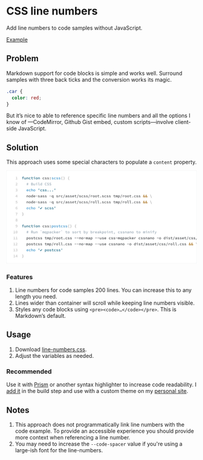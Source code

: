 # CSS line numbers
Add line numbers to code samples without JavaScript. 

[Example](https://tomgenoni.github.io/css-line-numbers/) 

## Problem

Markdown support for code blocks is simple and works well. Surround samples with three back ticks and the conversion works its magic.

```css
.car {
  color: red;
}
```

But it’s nice to able to reference specific line numbers and all the options I know of —CodeMirror, Github Gist embed, custom scripts—involve client-side JavaScript. 

## Solution

This approach uses some special characters to populate a `content` property. 

<img src="example.png" alt="CSS line number example" width="700" alt="Sreenshot of code example on genoni.dev">

### Features

1. Line numbers for code samples 200 lines. You can increase this to any length you need. 
2. Lines wider than container will scroll while keeping line numbers visible.
3. Styles any code blocks using `<pre><code>…</code></pre>`. This is Markdown’s default.

## Usage

1. Download [line-numbers.css](https://github.com/tomgenoni/css-line-numbers/blob/master/line-numbers.css).
2. Adjust the variables as needed. 

### Recommended

Use it with [Prism](https://prismjs.com/) or another syntax highlighter to increase code readability. I [add it](https://github.com/tomgenoni/genoni-dev/blob/master/app/content.js#L20) in the build step and use with a custom theme on my  [personal site](https://genoni.dev/write/building-genoni-dev.html). 

## Notes 

1. This approach does not programmatically link line numbers with the code example. To provide an accessible experience you should provide more context when referencing a line number.
2. You may need to increase the `--code-spacer` value if you're using a large-ish font for the line-numbers.
